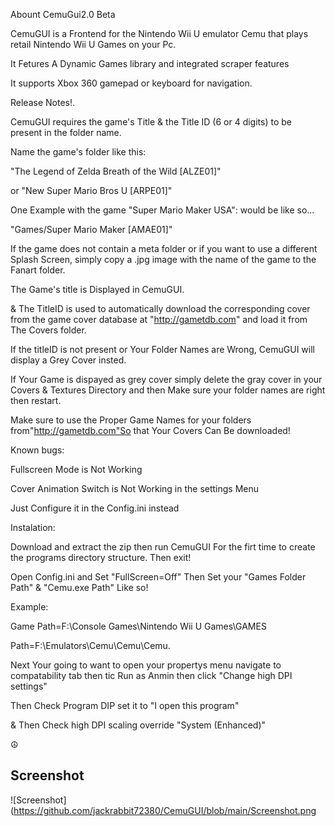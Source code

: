 
Abount CemuGui2.0 Beta

CemuGUI is a Frontend for the Nintendo Wii U emulator Cemu that plays retail Nintendo Wii U Games on your Pc.

It Fetures A Dynamic Games library and integrated scraper features

It supports Xbox 360 gamepad or keyboard for navigation.

Release Notes!.

CemuGUI requires the game's Title & the Title ID (6 or 4 digits) to be present in the folder name.

Name the game's folder like this:

"The Legend of Zelda Breath of the Wild [ALZE01]"

or "New Super Mario Bros U [ARPE01]"

One Example with the game "Super Mario Maker USA": would be like so...

"Games/Super Mario Maker [AMAE01]"

If the game does not contain a meta folder or if you want to use a different Splash Screen, simply copy a .jpg image with the name of the game to the Fanart folder.

The Game's title is Displayed in CemuGUI.

& The TitleID is used to automatically download the corresponding cover from the game cover database at "http://gametdb.com" and load it from The Covers folder.

If the titleID is not present or Your Folder Names are Wrong, CemuGUI will display a Grey Cover insted.

If Your Game is dispayed as grey cover simply delete the gray cover in your Covers & Textures Directory and then Make sure your folder names are right then restart.

Make sure to use the Proper Game Names for your folders from"http://gametdb.com"So that Your Covers Can Be downloaded!

Known bugs:

Fullscreen Mode is Not Working

Cover Animation Switch is Not Working in the settings Menu

Just Configure it in the Config.ini instead

Instalation:

Download and extract the zip then run CemuGUI For the firt time to create the programs directory structure. Then exit!

Open Config.ini and Set "FullScreen=Off" Then Set your "Games Folder Path" & "Cemu.exe Path" Like so!

Example:

Game Path=F:\Console Games\Nintendo Wii U Games\GAMES

Path=F:\Emulators\Cemu\Cemu\Cemu.

Next Your going to want to open your propertys menu navigate to compatability tab then tic Run as Anmin then click "Change high DPI settings"

Then Check Program DIP set it to "I open this program"

& Then Check high DPI scaling override "System (Enhanced)"

☮

## Screenshot
![Screenshot](https://github.com/jackrabbit72380/CemuGUI/blob/main/Screenshot.png
